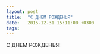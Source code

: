 ```yaml
---
layout: post
title:  "С ДНЕМ РОЖДЕНЬЯ"
date:   2015-12-31 15:11:00 +0300
tags:   
---
```


С ДНЕМ РОЖДЕНЬЯ!

<!--excerpt-->
